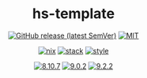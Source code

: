 <div align="center">

# hs-template

[![GitHub release (latest SemVer)](https://img.shields.io/github/v/release/tbidne/hs-template?include_prereleases&sort=semver)](https://github.com/tbidne/hs-template/releases/)
[![MIT](https://img.shields.io/github/license/tbidne/hs-template?color=blue)](https://opensource.org/licenses/MIT)

[![nix](https://img.shields.io/github/workflow/status/tbidne/hs-template/nix/main?label=nix%209.2.2&&logo=nixos&logoColor=85c5e7&labelColor=2f353c)](https://github.com/tbidne/hs-template/actions/workflows/nix_ci.yaml)
[![stack](https://img.shields.io/github/workflow/status/tbidne/hs-template/stack/main?label=stack%2018.24&logoColor=white&labelColor=2f353c)](https://github.com/tbidne/hs-template/actions/workflows/stack_ci.yaml)
[![style](https://img.shields.io/github/workflow/status/tbidne/hs-template/style/main?label=style&logoColor=white&labelColor=2f353c)](https://github.com/tbidne/hs-template/actions/workflows/style_ci.yaml)

[![8.10.7](https://img.shields.io/github/workflow/status/tbidne/hs-template/8.10.7/main?label=8.10.7&logo=haskell&logoColor=904d8c&labelColor=2f353c)](https://github.com/tbidne/hs-template/actions/workflows/cabal_ci.yaml)
[![9.0.2](https://img.shields.io/github/workflow/status/tbidne/hs-template/9.0.2/main?label=9.0.2&logo=haskell&logoColor=904d8c&labelColor=2f353c)](https://github.com/tbidne/hs-template/actions/workflows/ghc_9-0-2.yaml)
[![9.2.2](https://img.shields.io/github/workflow/status/tbidne/hs-template/9.2.2/main?label=9.2.2&logo=haskell&logoColor=904d8c&labelColor=2f353c)](https://github.com/tbidne/hs-template/actions/workflows/ghc_9-2-2.yaml)

</div>